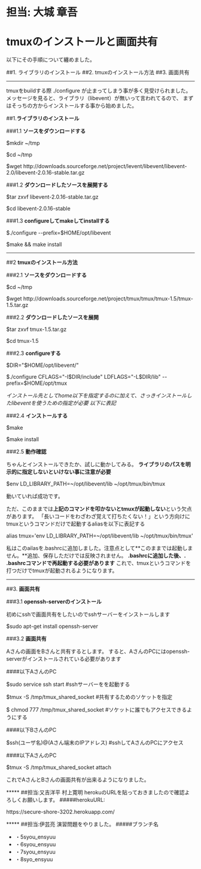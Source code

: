 # 担当: 大城 章吾

# tmuxのインストールと画面共有

以下にその手順について纏めました。

##1. ライブラリのインストール
##2. tmuxのインストール方法
##3. 画面共有
* * *
tmuxをbuildする際
./configure が止まってしまう事が多く見受けられました。
メッセージを見ると、ライブラリ（libevent）が無いって言われてるので、
まずはそっちの方からインストールする事から始めました。

##1.**ライブラリのインストール**


###1.1 **ソースをダウンロードする**

<p>$mkdir ~/tmp</p>
<p>$cd ~/tmp</p>
<p>$wget http://downloads.sourceforge.net/project/levent/libevent/libevent-2.0/libevent-2.0.16-stable.tar.gz</p>

###1.2 **ダウンロードしたソースを展開する**

<p>$tar zxvf libevent-2.0.16-stable.tar.gz </p>
<p>$cd libevent-2.0.16-stable</p>

###1.3 **configureしてmakeしてinstallする**

<p>$./configure --prefix=$HOME/opt/libevent</p>
<p>$make && make install</p>

* * *

##2 **tmuxのインストール方法**

###2.1 **ソースをダウンロードする**

<p>$cd ~/tmp</p>
<p>$wget http://downloads.sourceforge.net/project/tmux/tmux/tmux-1.5/tmux-1.5.tar.gz</p>

###2.2 **ダウンロードしたソースを展開**

<p>$tar zxvf tmux-1.5.tar.gz</p>
<p>$cd tmux-1.5</p>

###2.3 **configureする**

<p>$DIR="$HOME/opt/libevent/"<p>
<p>$./configure CFLAGS="-I$DIR/include" LDFLAGS="-L$DIR/lib" --prefix=$HOME/opt/tmux</p>

*インストール先としてhome以下を指定するのに加えて、さっきインストールしたlibeventを使うための指定が必要 以下に表記*

###2.4 **インストールする**

<p>$make</p>
<p>$make install</p>

###2.5 **動作確認**

ちゃんとインストールできたか、試しに動かしてみる。
**ライブラリのパスを明示的に指定しないといけない事に注意が必要**

<p>$env LD_LIBRARY_PATH=~/opt/libevent/lib ~/opt/tmux/bin/tmux</p>

動いていれば成功です。

ただ、このままでは**上記のコマンドを叩かないとtmuxが起動しない**という欠点があります。
「長いコードをわざわざ覚えて打ちたくない！」という方向けにtmuxというコマンドだけで起動するaliasを以下に表記する

<p>alias tmux='env LD_LIBRARY_PATH=~/opt/libevent/lib ~/opt/tmux/bin/tmux'</p>

私はこのailasを.bashrcに追加しました。注意点として**このままでは起動しません。**追加、保存しただけでは反映されません。
**.bashrcに追加した後、. .bashrcコマンドで再起動する必要があります**
これで、tmuxというコマンドを打つだけでtmuxが起動されるようになります。

* * * 

##3. **画面共有**

###3.1 **openssh-serverのインストール**

初めにsshで画面共有をしたいのでsshサーバーをインストールします

<p>$sudo apt-get install openssh-server</p>

###3.2 **画面共有**

Aさんの画面をBさんと共有するとします。
すると、AさんのPCにはopenssh-serverがインストールされている必要があります

####以下AさんのPC

<p>$sudo service ssh start #sshサーバーをを起動する</p>

<p>$tmux -S /tmp/tmux_shared_socket #共有するためのソケットを指定</p>

<p>$ chmod 777 /tmp/tmux_shared_socket #ソケットに誰でもアクセスできるようにする</p>

####以下BさんのPC

<p>$ssh(ユーザ名)@(Aさん端末のIPアドレス) #sshしてAさんのPCにアクセス</p>

####以下AさんのPC

<p>$tmux -S /tmp/tmux_shared_socket attach</p>

<p>これでAさんとBさんの画面共有が出来るようになりました。</p>
*****
##担当:又吉洋平 村上寛明   
herokuのURLを貼っておきましたので確認よろしくお願いします。  
#####herokuURL:<p>https://secure-shore-3202.herokuapp.com/</p>
*****
##担当:伊芸亮
演習問題をやりました。
#####ブランチ名
<ul>
<li>・5syou_ensyuu</li>
<li>・6syou_ensyuu</li>
<li>・7syou_ensyuu</li>
<li>・8syo_ensyuu</li>
</ul>
